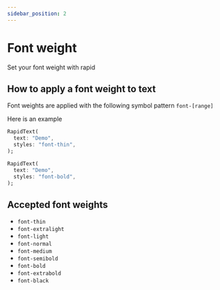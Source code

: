 ```yaml
---
sidebar_position: 2
---
```


# Font weight

Set your font weight with rapid

## How to apply a font weight to text

Font weights are applied with the following symbol pattern `font-[range]`

Here is an example

```dart
RapidText(
  text: "Demo",
  styles: "font-thin",
);

RapidText(
  text: "Demo",
  styles: "font-bold",
);
```

## Accepted font weights

* `font-thin`
* `font-extralight`
* `font-light`
* `font-normal`
* `font-medium`
* `font-semibold`
* `font-bold`
* `font-extrabold`
* `font-black`
